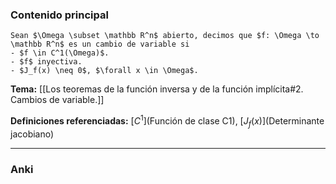 ### Contenido principal

```ad-Formal
Sean $\Omega \subset \mathbb R^n$ abierto, decimos que $f: \Omega \to \mathbb R^n$ es un cambio de variable si
- $f \in C^1(\Omega)$.
- $f$ inyectiva.
- $J_f(x) \neq 0$, $\forall x \in \Omega$.
```

**Tema:** [[Los teoremas de la función inversa y de la función implícita#2. Cambios de variable.]]

**Definiciones referenciadas:**  [$C^1$](Función de clase C1), [$J_f(x)$](Determinante jacobiano)

---
### Anki
